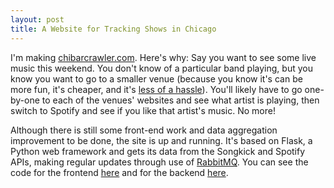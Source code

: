 ```yaml
---
layout: post
title: A Website for Tracking Shows in Chicago
---
```

I'm making [chibarcrawler.com](www.chibarcrawler.com).  Here's why: Say you want to see some live music this weekend.  You don't know of a particular band playing, but you know you want to go to a smaller venue (because you know it's can be more fun, it's cheaper, and it's [less of a hassle](https://youtu.be/DMcmLPIZVfA)).  You'll likely have to go one-by-one to each of the venues' websites and see what artist is playing, then switch to Spotify and see if you like that artist's music.  No more!

Although there is still some front-end work and data aggregation improvement to be done, the site is up and running.  It's based on Flask, a Python web framework and gets its data from the Songkick and Spotify APIs, making regular updates through use of [RabbitMQ](http://www.rabbitmq.com/).  You can see the code for the frontend [here](https://github.com/alabavery/BarCrawler) and for the backend [here](https://github.com/alabavery/BarCrawler).
